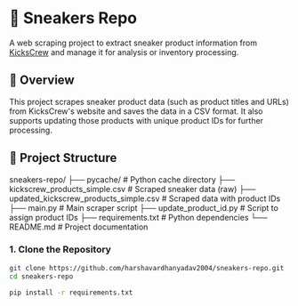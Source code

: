 # 👟 Sneakers Repo

A web scraping project to extract sneaker product information from [KicksCrew](https://www.kickscrew.com) and manage it for analysis or inventory processing.

## 📌 Overview

This project scrapes sneaker product data (such as product titles and URLs) from KicksCrew's website and saves the data in a CSV format. It also supports updating those products with unique product IDs for further processing.

## 📂 Project Structure

sneakers-repo/
├── pycache/ # Python cache directory
├── kickscrew_products_simple.csv # Scraped sneaker data (raw)
├── updated_kickscrew_products_simple.csv # Scraped data with product IDs
├── main.py # Main scraper script
├── update_product_id.py # Script to assign product IDs
├── requirements.txt # Python dependencies
└── README.md # Project documentation
### 1. Clone the Repository

```bash
git clone https://github.com/harshavardhanyadav2004/sneakers-repo.git
cd sneakers-repo

pip install -r requirements.txt
```
